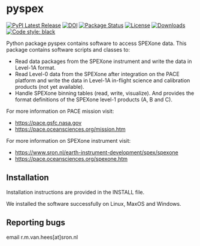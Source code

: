 # pyspex
[![PyPI Latest Release](https://img.shields.io/pypi/v/pyspex.svg)](https://pypi.org/project/pyspex/)
[![DOI](https://zenodo.org/badge/DOI/10.5281/zenodo.5705691.svg)](https://doi.org/10.5281/zenodo.5705691)
[![Package Status](https://img.shields.io/pypi/status/pyspex.svg)](https://pypi.org/project/pyspex/)
[![License](https://img.shields.io/pypi/l/pyspex.svg)](https://github.com/rmvanhees/pyspex/LICENSE)
[![Downloads](https://static.pepy.tech/personalized-badge/pyspex?period=month&units=international_system&left_color=black&right_color=orange&left_text=PyPI%20downloads%20per%20month)](https://pepy.tech/project/pyspex/)
[![Code style: black](https://img.shields.io/badge/code%20style-black-000000.svg)](https://github.com/psf/black)

Python package pyspex contains software to access SPEXone data.
This package contains software scripts and classes to:
* Read data packages from the SPEXone instrument and write the data in 
Level-1A format.
* Read Level-0 data from the SPEXone after integration on the PACE platform
and write the data in Level-1A in-flight science and calibration products
(not yet available).
* Handle SPEXone binning tables (read, write, visualize).
And provides the format definitions of the SPEXone level-1 products (A, B and C).


For more information on PACE mission visit:
* https://pace.gsfc.nasa.gov
* https://pace.oceansciences.org/mission.htm

For more information on SPEXone instrument visit:
* https://www.sron.nl/earth-instrument-development/spex/spexone
* https://pace.oceansciences.org/spexone.htm


## Installation
Installation instructions are provided in the INSTALL file.

We installed the software successfully on Linux, MaxOS and Windows.


## Reporting bugs
email r.m.van.hees[at]sron.nl
